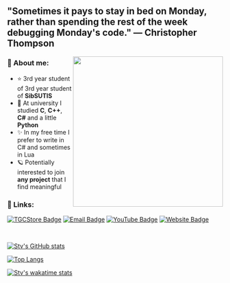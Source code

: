 ## "Sometimes it pays to stay in bed on Monday, rather than spending the rest of the week debugging Monday's code." — Christopher Thompson
<!-- 
![](https://64.media.tumblr.com/40ec95f3d9bc168390a11c77c23c1306/65caacdb6202bb79-43/s500x750/6420ceb31f1858afbdde56c9b2ee5af8f4a4e130.gifv) -->
<img align="right" width="350" height="=350" src="https://i.pinimg.com/originals/be/ab/bd/beabbd6dba263b9f6a4436e266220e11.gif">

### 🌌 About me:

- ⭐ 3rd year student of 3rd year student of **SibSUTIS**
- 🌟 At university I studied **C**, **C++**, **C#** and a little **Python**
- ✨ In my free time I prefer to write in C# and sometimes in Lua
- 🪐 Potentially interested to join **any project** that I find meaningful

### 🌌 Links:

[![TGCStore Badge](https://img.shields.io/badge/-TGCStore-blue?style=for-the-badge)](https://tgcstore.net/seller/247179)
[![Email Badge](https://img.shields.io/badge/-Email-0088cc?style=for-the-badge&color=yellow)](https://stv233.pro/mailtome)
[![YouTube Badge](https://img.shields.io/badge/-YouTube-darkred?style=for-the-badge)](https://www.youtube.com/channel/UCS7o5amrhpqtyVLCjO_c1MQ)
[![Website Badge](https://img.shields.io/badge/-Website-blueviolet?style=for-the-badge)](https://stv233.pro)


<br>
   
[![Stv's GitHub stats](https://github-readme-stats.vercel.app/api?username=stv233&show_icons=true&theme=gotham&title_color=9400D3&text_color=800080&icon_color=8A2BE2&border_color=8A2BE2&cache_seconds=1800)](https://github.com/anuraghazra/github-readme-stats)

[![Top Langs](https://github-readme-stats.vercel.app/api/top-langs/?username=stv233&show_icons=true&theme=gotham&title_color=9400D3&text_color=800080&icon_color=8A2BE2&border_color=8A2BE2&layout=compact)](https://github.com/anuraghazra/github-readme-stats)

[![Stv's wakatime stats](https://github-readme-stats.vercel.app/api/wakatime?username=stv233&theme=gotham&title_color=9400D3&text_color=800080&icon_color=8A2BE2&border_color=8A2BE2&v=2)](https://github.com/anuraghazra/github-readme-stats)
